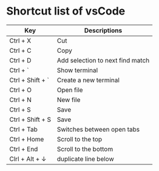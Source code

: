 # Shortcut list of vsCode

|Key|Descriptions|
|-----|-----|
|Ctrl + X|Cut|
|Ctrl + C | Copy|
|Ctrl + D | Add selection to next find match|
|Ctrl + ` | Show terminal|
|Ctrl + Shift + ` | Create a new terminal|
|Ctrl + O | Open file|
|Ctrl + N | New file|
|Ctrl + S | Save|
|Ctrl + Shift + S | Save|
|Ctrl + Tab | Switches between open tabs|
|Ctrl + Home | Scroll to the top|
|Ctrl + End | Scroll to the bottom|
|Clrl + Alt + ↓ | duplicate line below|
